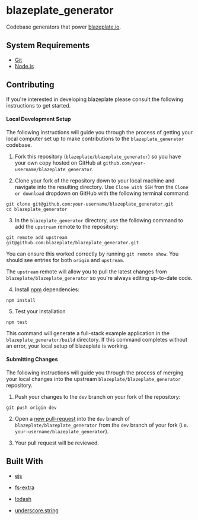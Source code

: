 # blazeplate_generator
Codebase generators that power [blazeplate.io](http://blazeplate.io).


## System Requirements
- [Git](https://git-scm.com/)
- [Node.js](https://nodejs.org/en/)


## Contributing

If you're interested in developing blazeplate please consult the following instructions to get started.


#### Local Development Setup

The following instructions will guide you through the process of getting your local computer set up to make contributions to the `blazeplate_generator` codebase.

1. Fork this repository (`blazeplate/blazeplate_generator`) so you have your own copy hosted on GitHub at `github.com/your-username/blazeplate_generator`.

2. Clone your fork of the repository down to your local machine and navigate into the resulting directory. Use `Clone with SSH` fron the `Clone or download` dropdown on GitHub with the following terminal command:

```
git clone git@github.com:your-username/blazeplate_generator.git
cd blazeplate_generator
```

3. In the `blazeplate_generator` directory, use the following command to add the `upstream` remote to the repository:

```
git remote add upstream git@github.com:blazeplate/blazeplate_generator.git
```

You can ensure this worked correctly by running `git remote show`. You should see entries for both `origin` and `upstream`.

The `upstream` remote will allow you to pull the latest changes from `blazeplate/blazeplate_generator` so you're always editing up-to-date code.

4. Install [npm](https://www.npmjs.com/) dependencies:

```
npm install
```

5. Test your installation

```
npm test
```

This command will generate a full-stack example application in the `blazeplate_generator/build` directory. If this command completes without an error, your local setup of blazeplate is working.


#### Submitting Changes

The following instructions will guide you through the process of merging your local changes into the upstream `blazeplate/blazeplate_generator` repository.

1. Push your changes to the `dev` branch on your fork of the repository:

```
git push origin dev
```

2. Open a [new pull-request](https://github.com/blazeplate/blazeplate_generator/compare) into the `dev` branch of `blazeplate/blazeplate_generator` from the `dev` branch of your fork (i.e. `your-username/blazeplate_generator`).

3. Your pull request will be reviewed.


## Built With

- [ejs](http://ejs.co/)

- [fs-extra](https://github.com/jprichardson/node-fs-extra)

- [lodash](lodash.com/docs/4.17.4)

- [underscore.string](http://gabceb.github.io/underscore.string.site/)